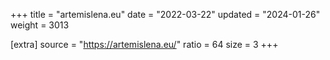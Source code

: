 +++
title = "artemislena.eu"
date = "2022-03-22"
updated = "2024-01-26"
weight = 3013

[extra]
source = "https://artemislena.eu/"
ratio = 64
size = 3
+++
